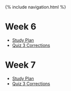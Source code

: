 {% include navigation.html %}

# Week 6
- [Study Plan](https://lucasho22.github.io/flask_portfolio/proctoredmcq/studyplan2)
- [Quiz 3 Corrections](https://lucasho22.github.io/flask_portfolio/proctoredmcq/quiz3corrections)

# Week 7
- [Study Plan](https://lucasho22.github.io/flask_portfolio/proctoredmcq/studyplan3)
- [Quiz 3 Corrections](https://lucasho22.github.io/flask_portfolio/proctoredmcq/quiz5corrections)
